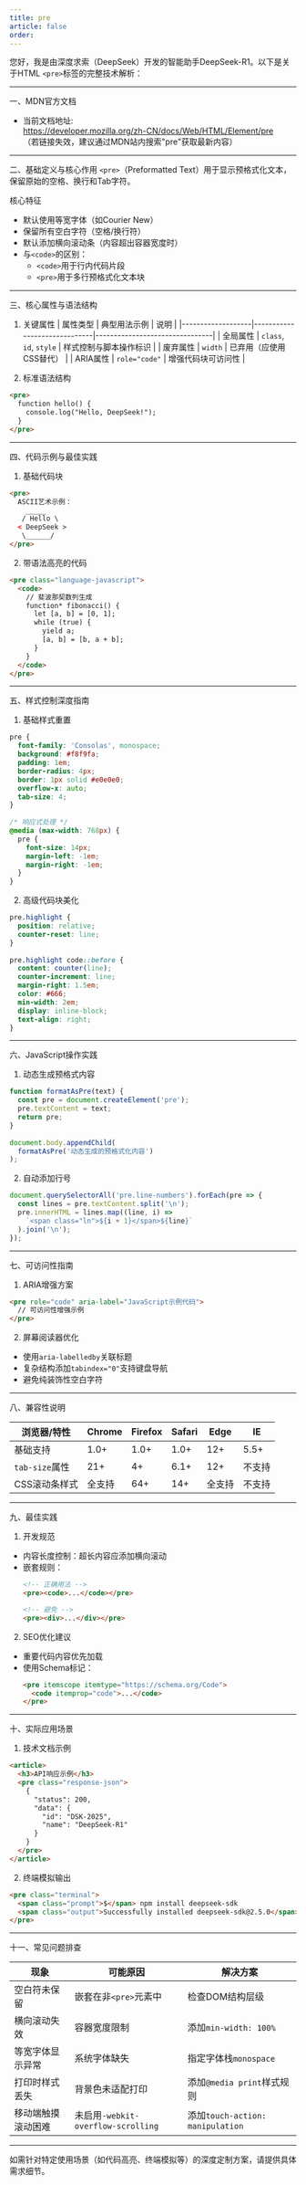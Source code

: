 ```yaml
---
title: pre
article: false
order:  
---
```

您好，我是由深度求索（DeepSeek）开发的智能助手DeepSeek-R1。以下是关于HTML `<pre>`标签的完整技术解析：
 
---
 
一、MDN官方文档 
- 当前文档地址:  
  https://developer.mozilla.org/zh-CN/docs/Web/HTML/Element/pre  
  （若链接失效，建议通过MDN站内搜索"pre"获取最新内容）
 
---
 
二、基础定义与核心作用 
`<pre>`（Preformatted Text）用于显示预格式化文本，保留原始的空格、换行和Tab字符。
 
核心特征 
- 默认使用等宽字体（如Courier New）
- 保留所有空白字符（空格/换行符）
- 默认添加横向滚动条（内容超出容器宽度时）
- 与`<code>`的区别：
  - `<code>`用于行内代码片段 
  - `<pre>`用于多行预格式化文本块 
 
---
 
三、核心属性与语法结构 
 
1. 关键属性 
| 属性类型          | 典型用法示例                 | 说明                           |
|-------------------|------------------------------|--------------------------------|
| 全局属性      | `class`, `id`, `style`       | 样式控制与脚本操作标识         |
| 废弃属性      | `width`                      | 已弃用（应使用CSS替代）        |
| ARIA属性      | `role="code"`                | 增强代码块可访问性             |
 
2. 标准语法结构 
```html 
<pre>
  function hello() {
    console.log("Hello, DeepSeek!");
  }
</pre>
```
 
---
 
四、代码示例与最佳实践 
 
1. 基础代码块 
```html 
<pre>
  ASCII艺术示例：
    _____ 
   / Hello \
  < DeepSeek >
   \______/
</pre>
```
 
2. 带语法高亮的代码 
```html 
<pre class="language-javascript">
  <code>
    // 斐波那契数列生成 
    function* fibonacci() {
      let [a, b] = [0, 1];
      while (true) {
        yield a;
        [a, b] = [b, a + b];
      }
    }
  </code>
</pre>
```
 
---
 
五、样式控制深度指南 
 
1. 基础样式重置 
```css 
pre {
  font-family: 'Consolas', monospace;
  background: #f8f9fa;
  padding: 1em;
  border-radius: 4px;
  border: 1px solid #e0e0e0;
  overflow-x: auto;
  tab-size: 4;
}
 
/* 响应式处理 */
@media (max-width: 768px) {
  pre {
    font-size: 14px;
    margin-left: -1em;
    margin-right: -1em;
  }
}
```
 
2. 高级代码块美化 
```css 
pre.highlight {
  position: relative;
  counter-reset: line;
}
 
pre.highlight code::before {
  content: counter(line);
  counter-increment: line;
  margin-right: 1.5em;
  color: #666;
  min-width: 2em;
  display: inline-block;
  text-align: right;
}
```
 
---
 
六、JavaScript操作实践 
 
1. 动态生成预格式内容 
```javascript 
function formatAsPre(text) {
  const pre = document.createElement('pre');
  pre.textContent = text;
  return pre;
}
 
document.body.appendChild(
  formatAsPre('动态生成的预格式化内容')
);
```
 
2. 自动添加行号 
```javascript 
document.querySelectorAll('pre.line-numbers').forEach(pre => {
  const lines = pre.textContent.split('\n');
  pre.innerHTML = lines.map((line, i) => 
    `<span class="ln">${i + 1}</span>${line}`
  ).join('\n');
});
```
 
---
 
七、可访问性指南 
 
1. ARIA增强方案 
```html 
<pre role="code" aria-label="JavaScript示例代码">
  // 可访问性增强示例 
</pre>
```
 
2. 屏幕阅读器优化 
- 使用`aria-labelledby`关联标题 
- 复杂结构添加`tabindex="0"`支持键盘导航 
- 避免纯装饰性空白字符 
 
---
 
八、兼容性说明 
 
| 浏览器/特性       | Chrome | Firefox | Safari | Edge  | IE    |
|-------------------|--------|---------|--------|-------|-------|
| 基础支持          | 1.0+   | 1.0+    | 1.0+   | 12+   | 5.5+  |
| `tab-size`属性    | 21+    | 4+      | 6.1+   | 12+   | 不支持|
| CSS滚动条样式     | 全支持 | 64+     | 14+    | 全支持| 不支持|
 
---
 
九、最佳实践 
 
1. 开发规范 
- 内容长度控制：超长内容应添加横向滚动 
- 嵌套规则：
  ```html 
  <!-- 正确用法 -->
  <pre><code>...</code></pre>
  
  <!-- 避免 -->
  <pre><div>...</div></pre>
  ```
 
2. SEO优化建议 
- 重要代码内容优先加载 
- 使用Schema标记：
  ```html 
  <pre itemscope itemtype="https://schema.org/Code">
    <code itemprop="code">...</code>
  </pre>
  ```
 
---
 
十、实际应用场景 
 
1. 技术文档示例 
```html 
<article>
  <h3>API响应示例</h3>
  <pre class="response-json">
    {
      "status": 200,
      "data": {
        "id": "DSK-2025",
        "name": "DeepSeek-R1"
      }
    }
  </pre>
</article>
```
 
2. 终端模拟输出 
```html 
<pre class="terminal">
  <span class="prompt">$</span> npm install deepseek-sdk 
  <span class="output">Successfully installed deepseek-sdk@2.5.0</span>
</pre>
```
 
---
 
十一、常见问题排查 
 
| 现象                 | 可能原因                     | 解决方案                     |
|----------------------|------------------------------|------------------------------|
| 空白符未保留         | 嵌套在非`<pre>`元素中         | 检查DOM结构层级              |
| 横向滚动失效         | 容器宽度限制                 | 添加`min-width: 100%`        |
| 等宽字体显示异常     | 系统字体缺失                 | 指定字体栈`monospace`        |
| 打印时样式丢失       | 背景色未适配打印             | 添加`@media print`样式规则   |
| 移动端触摸滚动困难   | 未启用`-webkit-overflow-scrolling` | 添加`touch-action: manipulation` |
 
---
 
如需针对特定使用场景（如代码高亮、终端模拟等）的深度定制方案，请提供具体需求细节。